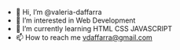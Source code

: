 - 👋 Hi, I’m @valeria-daffarra
- 👀 I’m interested in Web Development
- 🌱 I’m currently learning HTML CSS JAVASCRIPT
- 📫 How to reach me vdaffarra@gmail.com

<!---
Valeduff/Valeduff is a ✨ special ✨ repository because its `README.md` (this file) appears on your GitHub profile.
You can click the Preview link to take a look at your changes.
--->
